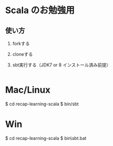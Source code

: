 # Scala のお勉強用 #

## 使い方

1. forkする
2. cloneする
3. sbt実行する（JDK7 or 8 インストール済み前提）

    ```bash
# Mac/Linux
$ cd recap-learning-scala
$ bin/sbt

# Win
$ cd recap-learning-scala
$ bin\sbt.bat
```

